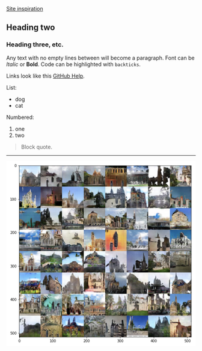 [Site inspiration](https://evanwill.github.io/go-go-ghpages/2-basic.html) 

## Heading two

### Heading three, etc.

Any text with no empty lines between will become a paragraph.
Font can be *Italic* or **Bold**.
Code can be highlighted with `backticks`.

Links look like this [GitHub Help](https://help.github.com/).

List:
- dog
- cat

Numbered:
1. one
2. two 

> Block quote.

----

![Example of whats to come](church_default_fulldata_600iterations.png)
